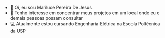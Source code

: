 - 👋 Oi, eu sou Mariluce Pereira De Jesus
- 👀 Tenho interesse em concentrar meus projetos em um local onde eu e demais pessoas possam consultar
- 💻 Atualmente estou cursando Engenharia Elétrica na Escola Poltécnica da USP

